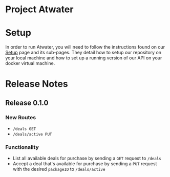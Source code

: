 # Project Atwater

# Setup
In order to run Atwater, you will need to follow the instructions found on our [Setup](http://confluence.indexexchange.com/display/ATW/Setup) page and its sub-pages.
They detail how to setup our repository on your local machine and how to set up a running version of our API on your docker virtual machine.

# Release Notes
## Release 0.1.0
### New Routes
- `/deals GET`
- `/deals/active PUT`

### Functionality
- List all available deals for purchase by sending a `GET` request to `/deals`
- Accept a deal that's available for purchase by sending a `PUT` request with the desired `packageID` to `/deals/active`